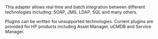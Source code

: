 This adapter allows real time and batch integration between different technologies including: SOAP, JMS, LDAP, SQL and many others.

Plugins can be written for unsupported technologies. Current plugins are provided for HP products including Asset Manager, uCMDB and Service Manager.